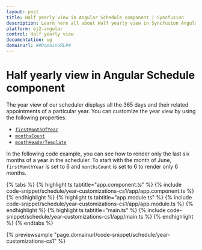 ```yaml
---
layout: post
title: Half yearly view in Angular Schedule component | Syncfusion
description: Learn here all about Half yearly view in Syncfusion Angular Schedule component of Syncfusion Essential JS 2 and more.
platform: ej2-angular
control: Half yearly view 
documentation: ug
domainurl: ##DomainURL##
---
```


# Half yearly view in Angular Schedule component

The year view of our scheduler displays all the 365 days and their related appointments of a particular year. You can customize the year view by using the following properties.

* [`firstMonthOfYear`](https://ej2.syncfusion.com/angular/documentation/api/schedule#firstmonthofyear)
* [`monthsCount`](https://ej2.syncfusion.com/angular/documentation/api/schedule#monthscount)
* [`monthHeaderTemplate`](https://ej2.syncfusion.com/angular/documentation/api/schedule#monthheadertemplate)

In the following code example, you can see how to render only the last six months of a year in the scheduler. To start with the month of  June, `firstMonthYear` is set to 6 and `monthsCount` is set to 6 to render only 6 months.

{% tabs %}
{% highlight ts tabtitle="app.component.ts" %}
{% include code-snippet/schedule/year-customizations-cs1/app/app.component.ts %}
{% endhighlight %}
{% highlight ts tabtitle="app.module.ts" %}
{% include code-snippet/schedule/year-customizations-cs1/app/app.module.ts %}
{% endhighlight %}
{% highlight ts tabtitle="main.ts" %}
{% include code-snippet/schedule/year-customizations-cs1/app/main.ts %}
{% endhighlight %}
{% endtabs %}
  
{% previewsample "page.domainurl/code-snippet/schedule/year-customizations-cs1" %}
